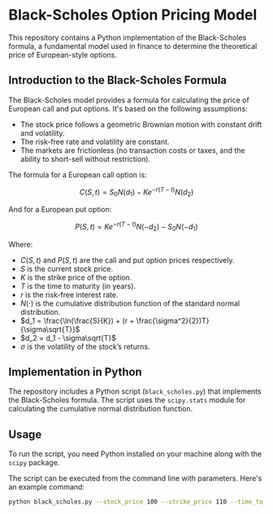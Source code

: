 # Black-Scholes Option Pricing Model

This repository contains a Python implementation of the Black-Scholes formula, a fundamental model used in finance to determine the theoretical price of European-style options.

## Introduction to the Black-Scholes Formula

The Black-Scholes model provides a formula for calculating the price of European call and put options. It's based on the following assumptions:
- The stock price follows a geometric Brownian motion with constant drift and volatility.
- The risk-free rate and volatility are constant.
- The markets are frictionless (no transaction costs or taxes, and the ability to short-sell without restriction).

The formula for a European call option is:

$$
C(S, t) = S_0 N(d_1) - K e^{-r(T-t)} N(d_2)
$$

And for a European put option:

$$
P(S, t) = K e^{-r(T-t)} N(-d_2) - S_0 N(-d_1)
$$

Where:
- $C(S, t)$ and $P(S, t)$ are the call and put option prices respectively.
- $S$ is the current stock price.
- $K$ is the strike price of the option.
- $T$ is the time to maturity (in years).
- $r$ is the risk-free interest rate.
- $N(\cdot)$ is the cumulative distribution function of the standard normal distribution.
- $d_1 = \frac{\ln(\frac{S}{K}) + (r + \frac{\sigma^2}{2})T}{\sigma\sqrt{T}}$
- $d_2 = d_1 - \sigma\sqrt{T}$
- $\sigma$  is the volatility of the stock’s returns.

## Implementation in Python

The repository includes a Python script (`black_scholes.py`) that implements the Black-Scholes formula. The script uses the `scipy.stats` module for calculating the cumulative normal distribution function.

## Usage

To run the script, you need Python installed on your machine along with the `scipy` package.

The script can be executed from the command line with parameters. Here's an example command:

```bash
python black_scholes.py --stock_price 100 --strike_price 110 --time_to_expiration 1 --risk_free_rate 0.05 --volatility 0.2 --option_type call
````
